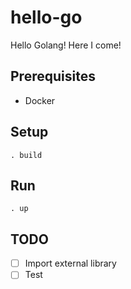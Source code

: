 # hello-go
Hello Golang! Here I come!

## Prerequisites
- Docker

## Setup
```shell
. build
```

## Run
```shell
. up
```

## TODO
- [ ] Import external library
- [ ] Test